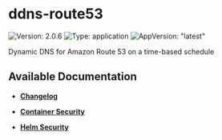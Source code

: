 # ddns-route53

![Version: 2.0.6](https://img.shields.io/badge/Version-2.0.6-informational?style=flat-square) ![Type: application](https://img.shields.io/badge/Type-application-informational?style=flat-square) ![AppVersion: "latest"](https://img.shields.io/badge/AppVersion-"latest"-informational?style=flat-square)

Dynamic DNS for Amazon Route 53‎ on a time-based schedule

## Available Documentation

- [**Changelog**](CHANGELOG)

- [**Container Security**](container-security)

- [**Helm Security**](helm-security)

